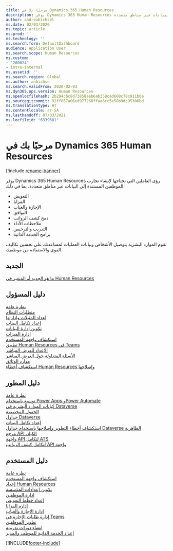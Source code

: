 ```yaml
---
title: مرحبًا بك في Dynamics 365 Human Resources
description: يوفر Dynamics 365 Human Resources رؤى العاملين التي تحتاجها لإنشاء تجارب الموظفين المستندة إلى البيانات عبر مناطق متعددة.
author: andreabichsel
ms.date: 02/03/2020
ms.topic: article
ms.prod: ''
ms.technology: ''
ms.search.form: DefaultDashboard
audience: Application User
ms.search.scope: Human Resources
ms.custom:
- "260624"
- intro-internal
ms.assetid: ''
ms.search.region: Global
ms.author: anbichse
ms.search.validFrom: 2020-02-03
ms.dyn365.ops.version: Human Resources
ms.openlocfilehash: 2b294cbc8d73858aeb6ab358cad608c78c911b0a
ms.sourcegitcommit: 92ff867a06ed977268ffaa6cc5e58b9dc95306bd
ms.translationtype: HT
ms.contentlocale: ar-SA
ms.lasthandoff: 07/03/2021
ms.locfileid: "6339681"
---
```

# <a name="welcome-to-dynamics-365-human-resources"></a>مرحبًا بك في Dynamics 365 Human Resources

[!include [rename-banner](~/includes/cc-data-platform-banner.md)]

يوفر Dynamics 365 Human Resources رؤى العاملين التي تحتاجها لإنشاء تجارب الموظفين المستندة إلى البيانات عبر مناطق متعددة، بما في ذلك:

- التعويض
- المزايا
- الإجازة والغياب
- التوافق
- دمج كشف الرواتب
- ملاحظات الأداء
- التدريب والترخيص
- برامج الخدمة الذاتية

تقوم الموارد البشرية بتوصيل الأشخاص وبيانات العمليات لمساعدتك على تحسين تكاليف القوي والاستفادة من موظفيك.

## <a name="whats-new"></a>الجديد

[ما هو الجديد أو المتغير في Human Resources](hr-admin-whats-new.md)

## <a name="administrator-guide"></a>دليل المسؤول

[نظرة عامة](hr-admin-overview.md)</br>
[متطلبات النظام](hr-admin-system-requirements.md)</br>
[إعداد المثيلات وإدارتها](hr-admin-setup-provision.md)</br>
[إعداد تكامل البينات](hr-admin-integration-choose-technology.md)</br>
[تكوين إدارة البيانات](../fin-ops-core/dev-itpro/data-entities/data-entities-data-packages.md?toc=/dynamics365/human-resources/toc.json)</br>
[إدارة الميزات](hr-admin-manage-features.md)</br>
[استكشاف واجهة المستخدم](../fin-ops-core/fin-ops/get-started/user-interface-elements.md?toc=/dynamics365/human-resources/toc.json)</br>
[تطبيق Human Resources في Teams](hr-admin-teams-leave-app.md)</br>
[الإعداد للعرض المباشر](hr-admin-go-live-prepare.md)</br>
[الأسئلة المتداولة حول العرض المباشر](hr-admin-go-live-faq.md)</br>
[موارد الوثائق](../fin-ops-core/fin-ops/get-started/help-overview.md?toc=/dynamics365/human-resources/toc.json)</br>
[استكشاف أخطاء Human Resources وإصلاحها](../fin-ops-core/dev-itpro/lifecycle-services/lcs-support.md)

## <a name="developer-guide"></a>دليل المطور

[نظرة عامة](hr-developer-overview.md)</br>
[توسيع باستخدام Power Apps وPower Automate](hr-developer-power-apps.md)</br>
[كيانات الموارد البشرية في Dataverse](hr-developer-entities.md)</br>
[الحقول المخصصة](hr-developer-custom-fields.md)</br>
[جداول Dataverse](hr-developer-entities.md)</br>
[إعداد تكامل البينات](hr-admin-integration-choose-technology.md)</br>
[استكشاف أخطاء التطوير وإصلاحها باستخدام جداول Dataverse الظاهرية](hr-developer-optimize-virtual-table-queries.md)</br>
[مرجع API الكيان](hr-developer-api-authentication.md)</br>
[واجهة API لتكامل ATS](hr-admin-integration-ats-api-introduction.md)</br>
[‏‫واجهة API لتكامل كشف الرواتب](hr-admin-integration-payroll-api-introduction.md)

## <a name="user-guide"></a>دليل المستخدم

[نظرة عامة](hr-hrpro-overview.md)</br>
[استكشاف واجهة المستخدم](../fin-ops-core/fin-ops/get-started/user-interface-elements.md?toc=/dynamics365/human-resources/toc.json)</br>
[إعداد Human Resources](hr-setup-parameters.md)</br>
[تكوين إعدادات المؤسسة](../fin-ops-core/fin-ops/organization-administration/organization-administration-home-page.md?toc=/dynamics365/human-resources/toc.json)</br>
[إدارة الموظفين](hr-personnel-departments-jobs-positions.md)</br>
[إعداد خطط التعويض](hr-compensation-overview.md)</br>
[إدارة المزايا](hr-benefits-management-overview.md)</br>
[إدارة الإجازة والغياب](hr-leave-and-absence-overview.md)</br>
[إدارة طلبات الإجازة في Teams](hr-teams-leave-app.md)</br>
[تطوير الموظفين](hr-develop-performance-management-overview.md)</br>
[إنشاء دورات تدريبية](hr-learning-courses.md)</br>
[إعداد الخدمة الذاتية للموظف والمدير](hr-employee-manager-self-service-overview.md)

[!INCLUDE[footer-include](../includes/footer-banner.md)]
